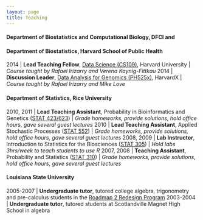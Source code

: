 ```yaml
---
layout: page
title: Teaching
---
```


#### Department of Biostatistics and Computational Biology, DFCI and

#### Department of Biostatistics, Harvard School of Public Health

2014 | **Lead Teaching Fellow**, [Data Science (CS109)](http://cs109.github.io/2014/), Harvard University 
| *Course taught by Rafael Irizarry and Verena Kaynig-Fittkau*
2014 | **Discussion Leader**, [Data Analysis for Genomics (PH525x)](http://genomicsclass.github.io/book/), HarvardX
| *Course taught by Rafael Irizarry and Mike Love*

#### Department of Statistics, Rice University 

2010, 2011 | **Lead Teaching Assistant**, Probability in Bioinformatics and Genetics ([STAT 423/623](http://statistics.rice.edu/feed/CoursesDisplay.aspx?CID=471))
| *Grade homeworks, provide solutions, hold office hours, gave several guest lectures*
2010 | **Lead Teaching Assistant**, Applied Stochastic Processes ([STAT 552](http://statistics.rice.edu/feed/CoursesDisplay.aspx?CID=444))
| *Grade homeworks, provide solutions, hold office hours, gave several guest lectures*
2008, 2009 | **Lab Instructor**, Introduction to Statistics for the Biosciences ([STAT 305](http://statistics.rice.edu/feed/CoursesDisplay.aspx?CID=373))
| *Hold labs 3hrs/week to teach students to use R*
2007, 2008 | **Teaching Assistant**, Probability and Statistics ([STAT 310](http://statistics.rice.edu/feed/CoursesDisplay.aspx?CID=376))
| *Grade homeworks, provide solutions, hold office hours, gave several guest lectures*

#### Louisiana State University 

2005-2007 | **Undergraduate tutor**, tutored college algebra, trigonometry and pre-calculus students in the [Roadmap 2 Redesign Program](https://www.math.lsu.edu/dept/courses/1021/Redesign)
2003-2004 | **Undergraduate tutor**, tutored students at Scotlandville Magnet High School in algebra